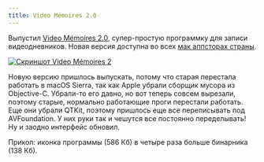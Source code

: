 ```yaml
---
title: Video Mémoires 2.0
---
```


Выпустил [Video Mémoires 2.0](https://www.codingrobots.com/videomemoires/),
супер-простую программку для записи видеодневников.
Новая версия доступна во всех [мак аппсторах страны](https://itunes.apple.com/app/video-memoires/id412248833?mt=12).

<a href="https://www.codingrobots.com/videomemoires/">
<img src="/pics/2016/videomemoires2.jpg" alt="Скриншот Video Mémoires 2">
</a>

Новую версию пришлось выпускать, потому что старая перестала работать
в macOS Sierra, так как Apple убрали сборщик мусора из Objective-C.
Убрали-то его давно, но вот теперь совсем вырезали, поэтому старые,
нормально работающие проги перестали работать. Еще они убрали QTKit,
поэтому пришлось еще все переписывать под AVFoundation. У них руки
так и чешутся все постоянно переделывать!
Ну и заодно интерфейс обновил.

Прикол: иконка программы (586 Кб) в четыре раза больше бинарника (138 Кб).
